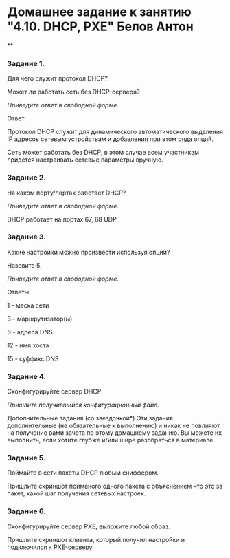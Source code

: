 # Домашнее задание к занятию "4.10. DHCP, PXE" Белов Антон
**

### Задание 1.
Для чего служит протокол DHCP?

Может ли работать сеть без DHCP-сервера?

*Приведите ответ в свободной форме.*

Ответ:

Протокол DHCP служит для динамического автоматического выделения IP адресов сетевым устройствам и добавления при этом ряда опций.

Сеть может работать без DHCP, в этом случае всем участникам придется настраивать сетевые параметры вручную.

### Задание 2.
На каком порту/портах работает DHCP?

*Приведите ответ в свободной форме.*

DHCP работает на портах 67, 68 UDP

### Задание 3.
Какие настройки можно произвести используя опции?

Назовите 5.

*Приведите ответ в свободной форме.*

Ответы:

1 - маска сети

3 - маршрутизатор(ы)

6 - адреса DNS

12 - имя хоста

15 - суффикс DNS

### Задание 4.
Сконфигурируйте сервер DHCP.

*Пришлите получившийся конфигурационный файл.*

Дополнительные задания (со звездочкой*)
Эти задания дополнительные (не обязательные к выполнению) и никак не повлияют на получение вами зачета по этому домашнему заданию. Вы можете их выполнить, если хотите глубже и/или шире разобраться в материале.

### Задание 5.
Поймайте в сети пакеты DHCP любым сниффером.

Пришлите скриншот пойманого одного пакета с объяснением что это за пакет, какой шаг получения сетевых настроек.

### Задание 6.
Сконфигурируйте сервер PXE, выложите любой образ.

Пришлите скриншот клиента, который получил настройки и подключился к PXE-серверу.
